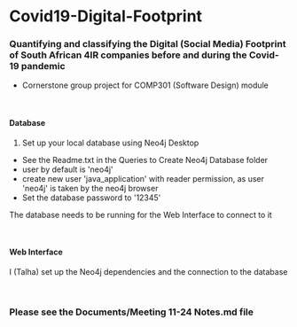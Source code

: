 # Covid19-Digital-Footprint
### Quantifying and classifying the Digital (Social Media) Footprint of South African 4IR companies before and during the Covid-19 pandemic
- Cornerstone group project for COMP301 (Software Design) module

<br>

#### Database
1. Set up your local database using Neo4j Desktop
  - See the Readme.txt in the Queries to  Create Neo4j Database folder
  - user by default is 'neo4j'
  - create new user 'java_application' with reader permission, as user 'neo4j' is taken by the neo4j browser
  - Set the database password to '12345'
  
The database needs to be running for the Web Interface to connect to it

<br>

#### Web Interface
I (Talha) set up the Neo4j dependencies and the connection to the database

<br>

### Please see the Documents/Meeting 11-24 Notes.md file 
